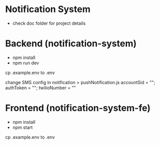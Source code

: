 # Notification System
- check doc folder for project details

# Backend (notification-system)
- npm install
- npm run dev

cp .example.env to .env

change SMS config in notification > pushNotification.js
accountSid = "";
authToken = "";
twilioNumber = ""

# Frontend (notification-system-fe)
- npm install
- npm start

cp .example.env to .env
 
